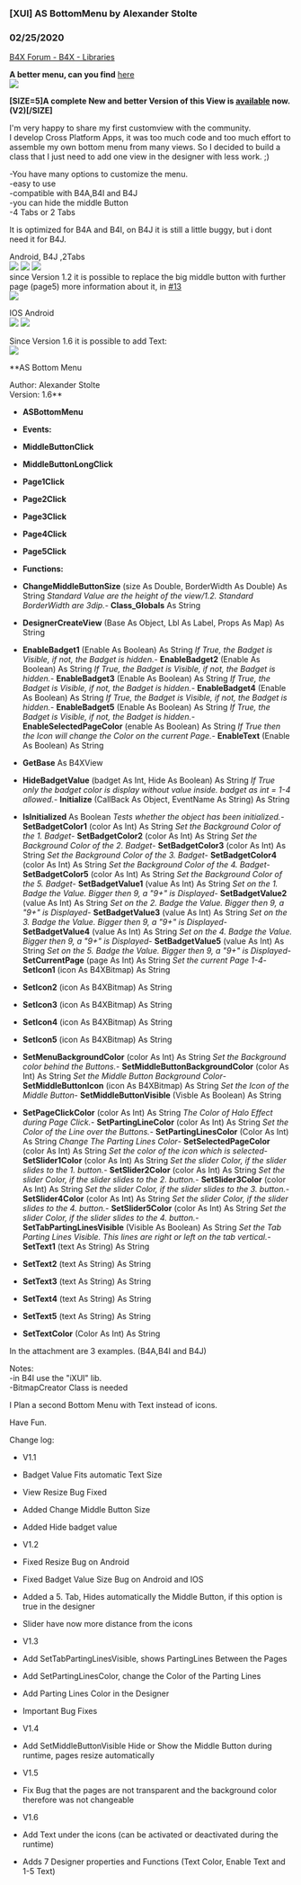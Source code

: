 ###  [XUI] AS BottomMenu by Alexander Stolte
### 02/25/2020
[B4X Forum - B4X - Libraries](https://www.b4x.com/android/forum/threads/96244/)

**A better menu, can you find** [here](https://www.b4x.com/android/forum/threads/b4x-xui-as-tab-menu-bottom-menu.114317/#post-714069)  
[![](https://b4x-4c17.kxcdn.com/android/forum/data/attachments/82/82015-885f9efc71f3aae53c501395769ee793.jpg)](https://www.b4x.com/android/forum/attachments/screenshot_20200224-203427__01-jpg.89133/)   
  
**[SIZE=5]A complete New and better Version of this View is [available](https://www.b4x.com/android/forum/threads/b4x-xui-as-bottom-menu-v2.102911/#post-645285) now. (V2)[/SIZE]**  
  
I'm very happy to share my first customview with the community.  
I develop Cross Platform Apps, it was too much code and too much effort to assemble my own bottom menu from many views. So I decided to build a class that I just need to add one view in the designer with less work. ;)  
  
-You have many options to customize the menu.  
-easy to use  
-compatible with B4A,B4I and B4J  
-you can hide the middle Button  
-4 Tabs or 2 Tabs  
  
It is optimized for B4A and B4I, on B4J it is still a little buggy, but i dont need it for B4J.  
  
 Android, B4J ,2Tabs  
![](https://www.b4x.com/android/forum/attachments/71119) ![](https://www.b4x.com/android/forum/attachments/71122) ![](https://www.b4x.com/android/forum/attachments/71123)  
since Version 1.2 it is possible to replace the big middle button with further page (page5) more information about it, in [#13](https://www.b4x.com/android/forum/threads/b4x-xui-as-bottommenu.96244/#post-607942)  
![](https://www.b4x.com/android/forum/attachments/71288)  
  
 IOS Android  
![](https://www.b4x.com/android/forum/attachments/71120) ![](https://www.b4x.com/android/forum/attachments/71121)  
  
Since Version 1.6 it is possible to add Text:  
![](https://www.b4x.com/android/forum/attachments/72160)  
  
**AS Bottom Menu  
  
Author: Alexander Stolte  
Version: 1.6**  

- **ASBottomMenu**

- **Events:**

- **MiddleButtonClick**
- **MiddleButtonLongClick**
- **Page1Click**
- **Page2Click**
- **Page3Click**
- **Page4Click**
- **Page5Click**

- **Functions:**

- **ChangeMiddleButtonSize** (size As Double, BorderWidth As Double) As String
*Standard Value are the height of the view/1.2. Standard BorderWidth are 3dip.*- **Class\_Globals** As String
- **DesignerCreateView** (Base As Object, Lbl As Label, Props As Map) As String
- **EnableBadget1** (Enable As Boolean) As String
*If True, the Badget is Visible, if not, the Badget is hidden.*- **EnableBadget2** (Enable As Boolean) As String
*If True, the Badget is Visible, if not, the Badget is hidden.*- **EnableBadget3** (Enable As Boolean) As String
*If True, the Badget is Visible, if not, the Badget is hidden.*- **EnableBadget4** (Enable As Boolean) As String
*If True, the Badget is Visible, if not, the Badget is hidden.*- **EnableBadget5** (Enable As Boolean) As String
*If True, the Badget is Visible, if not, the Badget is hidden.*- **EnableSelectedPageColor** (enable As Boolean) As String
*If True then the Icon will change the Color on the current Page.*- **EnableText** (Enable As Boolean) As String
- **GetBase** As B4XView
- **HideBadgetValue** (badget As Int, Hide As Boolean) As String
*If True only the badget color is display without value inside. badget as int = 1-4 allowed.*- **Initialize** (CallBack As Object, EventName As String) As String
- **IsInitialized** As Boolean
*Tests whether the object has been initialized.*- **SetBadgetColor1** (color As Int) As String
*Set the Background Color of the 1. Badget*- **SetBadgetColor2** (color As Int) As String
*Set the Background Color of the 2. Badget*- **SetBadgetColor3** (color As Int) As String
*Set the Background Color of the 3. Badget*- **SetBadgetColor4** (color As Int) As String
*Set the Background Color of the 4. Badget*- **SetBadgetColor5** (color As Int) As String
*Set the Background Color of the 5. Badget*- **SetBadgetValue1** (value As Int) As String
*Set on the 1. Badge the Value. Bigger then 9, a "9+" is Displayed*- **SetBadgetValue2** (value As Int) As String
*Set on the 2. Badge the Value. Bigger then 9, a "9+" is Displayed*- **SetBadgetValue3** (value As Int) As String
*Set on the 3. Badge the Value. Bigger then 9, a "9+" is Displayed*- **SetBadgetValue4** (value As Int) As String
*Set on the 4. Badge the Value. Bigger then 9, a "9+" is Displayed*- **SetBadgetValue5** (value As Int) As String
*Set on the 5. Badge the Value. Bigger then 9, a "9+" is Displayed*- **SetCurrentPage** (page As Int) As String
*Set the current Page 1-4*- **SetIcon1** (icon As B4XBitmap) As String
- **SetIcon2** (icon As B4XBitmap) As String
- **SetIcon3** (icon As B4XBitmap) As String
- **SetIcon4** (icon As B4XBitmap) As String
- **SetIcon5** (icon As B4XBitmap) As String
- **SetMenuBackgroundColor** (color As Int) As String
*Set the Background color behind the Buttons.*- **SetMiddleButtonBackgroundColor** (color As Int) As String
*Set the Middle Button Background Color*- **SetMiddleButtonIcon** (icon As B4XBitmap) As String
*Set the Icon of the Middle Button*- **SetMiddleButtonVisible** (Visble As Boolean) As String
- **SetPageClickColor** (color As Int) As String
*The Color of Halo Effect during Page Click.*- **SetPartingLineColor** (color As Int) As String
*Set the Color of the Line over the Buttons.*- **SetPartingLinesColor** (Color As Int) As String
*Change The Parting Lines Color*- **SetSelectedPageColor** (color As Int) As String
*Set the color of the icon which is selected*- **SetSlider1Color** (color As Int) As String
*Set the slider Color, if the slider slides to the 1. button.*- **SetSlider2Color** (color As Int) As String
*Set the slider Color, if the slider slides to the 2. button.*- **SetSlider3Color** (color As Int) As String
*Set the slider Color, if the slider slides to the 3. button.*- **SetSlider4Color** (color As Int) As String
*Set the slider Color, if the slider slides to the 4. button.*- **SetSlider5Color** (color As Int) As String
*Set the slider Color, if the slider slides to the 4. button.*- **SetTabPartingLinesVisible** (Visible As Boolean) As String
*Set the Tab Parting Lines Visible. This lines are right or left on the tab vertical.*- **SetText1** (text As String) As String
- **SetText2** (text As String) As String
- **SetText3** (text As String) As String
- **SetText4** (text As String) As String
- **SetText5** (text As String) As String
- **SetTextColor** (Color As Int) As String

In the attachment are 3 examples. (B4A,B4I and B4J)  
  
Notes:  
-in B4I use the "iXUI" lib.  
-BitmapCreator Class is needed  
  
I Plan a second Bottom Menu with Text instead of icons.  
  
Have Fun.  
  
Change log:  
- V1.1  

- Badget Value Fits automatic Text Size
- View Resize Bug Fixed
- Added Change Middle Button Size
- Added Hide badget value

- V1.2  

- Fixed Resize Bug on Android
- Fixed Badget Value Size Bug on Android and IOS
- Added a 5. Tab, Hides automatically the Middle Button, if this option is true in the designer
- Slider have now more distance from the icons

- V1.3  

- Add SetTabPartingLinesVisible, shows PartingLines Between the Pages
- Add SetPartingLinesColor, change the Color of the Parting Lines
- Add Parting Lines Color in the Designer
- Important Bug Fixes

- V1.4  

- Add SetMiddleButtonVisible Hide or Show the Middle Button during runtime, pages resize automatically

- V1.5  

- Fix Bug that the pages are not transparent and the background color therefore was not changeable

- V1.6  

- Add Text under the icons (can be activated or deactivated during the runtime)
- Adds 7 Designer properties and Functions (Text Color, Enable Text and 1-5 Text)